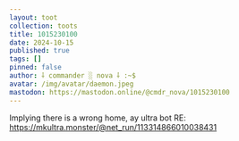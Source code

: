 ```yaml
---
layout: toot
collection: toots
title: 1015230100
date: 2024-10-15
published: true
tags: []
pinned: false
author: ⸸ commander ░ nova ⸸ :~$
avatar: /img/avatar/daemon.jpeg
mastodon: https://mastodon.online/@cmdr_nova/1015230100
---
```


Implying there is a wrong home, ay ultra bot RE: https://mkultra.monster/@net_run/113314866010038431
